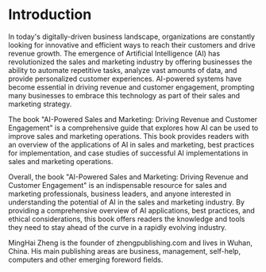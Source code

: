 # Introduction

In today's digitally-driven business landscape, organizations are constantly looking for innovative and efficient ways to reach their customers and drive revenue growth. The emergence of Artificial Intelligence (AI) has revolutionized the sales and marketing industry by offering businesses the ability to automate repetitive tasks, analyze vast amounts of data, and provide personalized customer experiences. AI-powered systems have become essential in driving revenue and customer engagement, prompting many businesses to embrace this technology as part of their sales and marketing strategy.

The book "AI-Powered Sales and Marketing: Driving Revenue and Customer Engagement" is a comprehensive guide that explores how AI can be used to improve sales and marketing operations. This book provides readers with an overview of the applications of AI in sales and marketing, best practices for implementation, and case studies of successful AI implementations in sales and marketing operations.

Overall, the book "AI-Powered Sales and Marketing: Driving Revenue and Customer Engagement" is an indispensable resource for sales and marketing professionals, business leaders, and anyone interested in understanding the potential of AI in the sales and marketing industry. By providing a comprehensive overview of AI applications, best practices, and ethical considerations, this book offers readers the knowledge and tools they need to stay ahead of the curve in a rapidly evolving industry.

MingHai Zheng is the founder of zhengpublishing.com and lives in Wuhan, China. His main publishing areas are business, management, self-help, computers and other emerging foreword fields.
